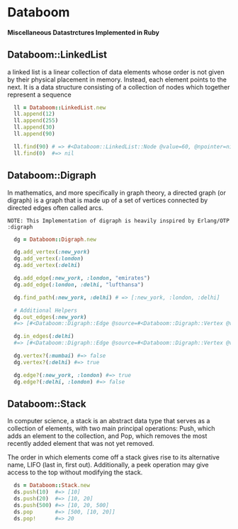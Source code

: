 # Databoom 
#### Miscellaneous Datastrctures Implemented in Ruby

## Databoom::LinkedList

a linked list is a linear collection of data elements whose order is not given by their physical 
placement in memory. Instead, each element points to the next. It is a data structure consisting 
of a collection of nodes which together represent a sequence

```ruby
  ll = Databoom::LinkedList.new
  ll.append(12)
  ll.append(255)
  ll.append(30)
  ll.append(90)

  ll.find(90) # => #<Databoom::LinkedList::Node @value=60, @npointer=nil>
  ll.find(0)  #=> nil
```

## Databoom::Digraph

In mathematics, and more specifically in graph theory, a directed graph (or digraph) is a graph 
that is made up of a set of vertices connected by directed edges often called arcs.

`NOTE: This Implementation of digraph is heavily inspired by Erlang/OTP :digraph`

```ruby
  dg = Databoom::Digraph.new

  dg.add_vertex(:new_york)
  dg.add_vertex(:london)
  dg.add_vertex(:delhi)

  dg.add_edge(:new_york, :london, "emirates")
  dg.add_edge(:london, :delhi, "lufthansa")

  dg.find_path(:new_york, :delhi) # => [:new_york, :london, :delhi]

  # Additional Helpers
  dg.out_edges(:new_york) 
  #=> [#<Databoom::Digraph::Edge @source=#<Databoom::Digraph::Vertex @value = :new_york>, @sink = #<Databoom::Digraph::Vertex @value = :london>>]

  dg.in_edges(:delhi) 
  #=> [#<Databoom::Digraph::Edge @source=#<Databoom::Digraph::Vertex @value = :london>, @sink = #<Databoom::Digraph::Vertex @value = :delhi>>]

  dg.vertex?(:mumbai) #=> false
  dg.vertex?(:delhi) #=> true

  dg.edge?(:new_york, :london) #=> true
  dg.edge?(:delhi, :london) #=> false
```

## Databoom::Stack
In computer science, a stack is an abstract data type that serves as a collection of elements, with two main principal operations:
Push, which adds an element to the collection, and
Pop, which removes the most recently added element that was not yet removed.

The order in which elements come off a stack gives rise to its alternative name, LIFO (last in, first out). Additionally, a peek operation may give access to the top without modifying the stack.

```ruby
  ds = Databoom::Stack.new
  ds.push(10)  #=> [10]
  ds.push(20)  #=> [10, 20]
  ds.push(500) #=> [10, 20, 500]
  ds.pop       #=> [500, [10, 20]]
  ds.pop!      #=> 20
```
